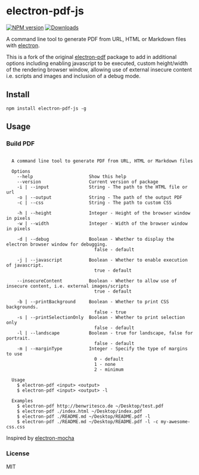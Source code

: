electron-pdf-js
===============

[![NPM version][npm-image]][npm-url]
[![Downloads][downloads-image]][downloads-url]


A command line tool to generate PDF from URL, HTML or Markdown files with [electron](http://electron.atom.io/).

This is a fork of the original [electron-pdf](https://github.com/fraserxu/electron-pdf) package to add in additional
options including enabling javascript to be executed, custom height/width of the rendering browser window, allowing
use of external insecure content i.e. scripts and images and inclusion of a debug mode.

Install
-------

```
npm install electron-pdf-js -g
```

Usage
-----

### Build PDF

```

  A command line tool to generate PDF from URL, HTML or Markdown files

  Options
    --help                     Show this help
    --version                  Current version of package
    -i | --input               String - The path to the HTML file or url
    -o | --output              String - The path of the output PDF
    -c | --css                 String - The path to custom CSS

    -h | --height              Integer - Height of the browser window in pixels
    -w | --width               Integer - Width of the browser window in pixels

    -d | --debug               Boolean - Whether to display the electron browser window for debugging.
                                 false - default

    -j | --javascript          Boolean - Whether to enable execution of javascript.
                                 true - default

    --insecureContent          Boolean - Whether to allow use of insecure content, i.e. external images/scripts
                                 true - default

    -b | --printBackground     Boolean - Whether to print CSS backgrounds.
                                 false - true
    -s | --printSelectionOnly  Boolean - Whether to print selection only
                                 false - default
    -l | --landscape           Boolean - true for landscape, false for portrait.
                                 false - default
    -m | --marginType          Integer - Specify the type of margins to use
                                 0 - default
                                 1 - none
                                 2 - minimum

  Usage
    $ electron-pdf <input> <output>
    $ electron-pdf <input> <output> -l

  Examples
    $ electron-pdf http://benwritesco.de ~/Desktop/test.pdf
    $ electron-pdf ./index.html ~/Desktop/index.pdf
    $ electron-pdf ./README.md ~/Desktop/README.pdf -l
    $ electron-pdf ./README.md ~/Desktop/README.pdf -l -c my-awesome-css.css

```

Inspired by [electron-mocha](https://github.com/jprichardson/electron-mocha)

### License

MIT

[npm-image]: https://img.shields.io/npm/v/electron-pdf-js.svg?style=flat-square
[npm-url]: https://npmjs.org/package/electron-pdf-js
[downloads-image]: http://img.shields.io/npm/dm/electron-pdf.svg?style=flat-square
[downloads-url]: https://npmjs.org/package/electron-pdf-js

